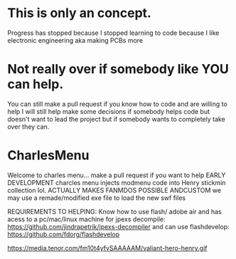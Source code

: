 # This is only an concept. 

Progress has stopped because I stopped learning to code because I like electronic engineering aka making PCBs more 

# Not really over if somebody like YOU can help.

You can still make a pull request if you know how to code and are willing to help I will still help make some decisions if somebody helps code but doesn't want to lead the project but if somebody wants to completely take over they can.

# CharlesMenu
Welcome to charles menu... make a  pull request if you want to  help EARLY DEVELOPMENT
charcles menu  injects modmenu  code into Henry stickmin collection lol.  ACTUALLY  MAKES FANMDOS POSSIBLE ANDCUSTOM we may use a remade/modified  exe file  to  load the  new  swf files 

REQUIREMENTS TO HELPING:  Know how to use flash/  adobe air and has acess to a pc/mac/linux machine for  jpexs decompile: https://github.com/jindrapetrik/jpexs-decompiler and   can  use flashdevelop: https://github.com/fdorg/flashdevelop

https://media.tenor.com/fm10t4yfvSAAAAAM/valiant-hero-henry.gif
